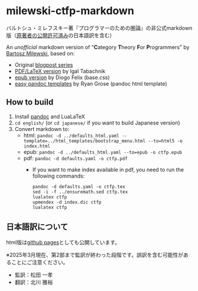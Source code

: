 # milewski-ctfp-markdown

バルトシュ・ミレフスキー著『プログラマーのための圏論』の非公式markdown版（[原著者の公開許可済み](https://github.com/ktgw0316/milewski-ctfp-markdown/issues/2#issuecomment-1494275529)の日本語訳を含む）

An *unofficial* markdown version of "**C**ategory **T**heory **F**or **P**rogrammers"
by [Bartosz Milewski][bartosz github], based on:

* Original [blogpost series][blogpost series]
* [PDF/LaTeX version][ctfp-pdf] by Igal Tabachnik
* [epub version][onlurking] by Diogo Felix (base.css)
* [easy pandoc templates](https://github.com/ryangrose/easy-pandoc-templates) by Ryan Grose (pandoc html template)

## How to build

1. Install [pandoc](https://pandoc.org/installing.html) and LuaLaTeX
1. `cd english/` (or `cd japanese/` if you want to build Japanese version)
1. Convert markdown to:
   * html: `pandoc -d ../defaults_html.yaml --template=../html_templates/bootstrap_menu.html --to=html5 -o index.html`
   * epub: `pandoc -d ../defaults_html.yaml --to=epub -o ctfp.epub`
   * pdf: `pandoc -d defaults.yaml -o ctfp.pdf`
     * If you want to make index available in pdf, you need to run the following commands:

        ```shell
        pandoc -d defaults.yaml -o ctfp.tex
        sed -i -f ../ensuremath.sed ctfp.tex
        lualatex ctfp
        upmendex -d index.dic ctfp
        lualatex ctfp
        ```

[bartosz github]: https://github.com/BartoszMilewski
[blogpost series]:
  https://bartoszmilewski.com/2014/10/28/category-theory-for-programmers-the-preface/
[ctfp-pdf]: https://github.com/hmemcpy/milewski-ctfp-pdf/
[onlurking]: https://github.com/onlurking/category-theory-for-programmers

## 日本語訳について

html版は[github pages](https://ktgw0316.github.io/milewski-ctfp-markdown/)としても公開しています。

※2025年3月現在、第2部まで監訳が終わった段階です。誤訳を含む可能性があることにご注意ください。

* 監訳：松田 一孝
* 翻訳：北川 雅裕
